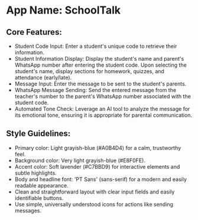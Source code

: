 # **App Name**: SchoolTalk

## Core Features:

- Student Code Input: Enter a student's unique code to retrieve their information.
- Student Information Display: Display the student's name and parent's WhatsApp number after entering the student code. Upon selecting the student's name, display sections for homework, quizzes, and attendance (early/late).
- Message Input: Enter the message to be sent to the student's parents.
- WhatsApp Message Sending: Send the entered message from the teacher's number to the parent's WhatsApp number associated with the student code.
- Automated Tone Check: Leverage an AI tool to analyze the message for its emotional tone, ensuring it is appropriate for parental communication.

## Style Guidelines:

- Primary color: Light grayish-blue (#A0B4D4) for a calm, trustworthy feel.
- Background color: Very light grayish-blue (#E8F0FE).
- Accent color: Soft lavender (#C7BBD9) for interactive elements and subtle highlights.
- Body and headline font: 'PT Sans' (sans-serif) for a modern and easily readable appearance.
- Clean and straightforward layout with clear input fields and easily identifiable buttons.
- Use simple, universally understood icons for actions like sending messages.